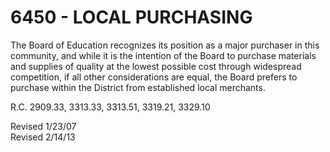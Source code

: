 6450 - LOCAL PURCHASING
=======================

The Board of Education recognizes its position as a major purchaser in
this community, and while it is the intention of the Board to purchase
materials and supplies of quality at the lowest possible cost through
widespread competition, if all other considerations are equal, the Board
prefers to purchase within the District from established local
merchants.

R.C. 2909.33, 3313.33, 3313.51, 3319.21, 3329.10

Revised 1/23/07\
 Revised 2/14/13
